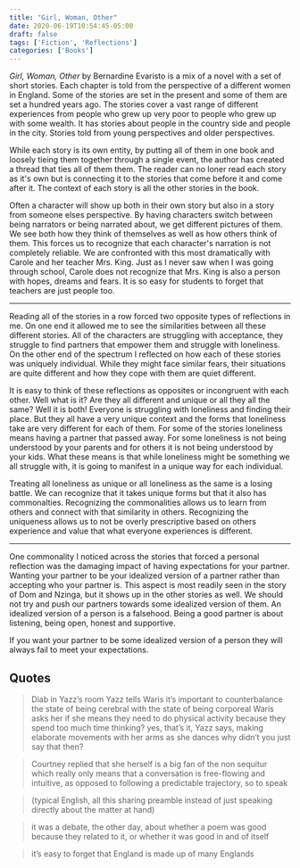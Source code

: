 ```yaml
---
title: "Girl, Woman, Other"
date: 2020-06-19T10:54:45-05:00
draft: false
tags: ['Fiction', 'Reflections']
categories: ['Books']
---
```


*Girl, Woman, Other* by Bernardine Evaristo is a mix of a novel with a set of short stories. Each chapter is told from the perspective of a different women in England. Some of the stories are set in the present and some of them are set a hundred years ago. The stories cover a vast range of different experiences from people who grew up very poor to people who grew up with some wealth. It has stories about people in the country side and people in the city. Stories told from young perspectives and older perspectives.

While each story is its own entity, by putting all of them in one book and loosely tieing them together through a single event, the author has created a thread that ties all of them them. The reader can no loner read each story as it's own but is connecting it to the stories that come before it and come after it. The context of each story is all the other stories in the book.

Often a character will show up both in their own story but also in a story from someone elses perspective. By having characters switch between being narrators or being narrated about, we get different pictures of them. We see both how they think of themselves as well as how others think of them. This forces us to recognize that each character's narration is not completely reliable. We are confronted with this most dramatically with Carole and her teacher Mrs. King. Just as I never saw when I was going through school, Carole does not recognize that Mrs. King is also a person with hopes, dreams and fears. It is so easy for students to forget that teachers are just people too.

* * *

Reading all of the stories in a row forced two opposite types of reflections in me. On one end it allowed me to see the similarities between all these different stories. All of the characters are struggling with acceptance, they struggle to find partners that empower them and struggle with loneliness. On the other end of the spectrum I reflected on how each of these stories was uniquely individual. While they might face similar fears, their situations are quite different and how they cope with them are quiet different.

It is easy to think of these reflections as opposites or incongruent with each other. Well what is it? Are they all different and unique or all they all the same? Well it is both! Everyone is struggling with loneliness and finding their place. But they all have a very unique context and the forms that loneliness take are very different for each of them. For some of the stories loneliness means having a partner that passed away. For some loneliness is not being understood by your parents and for others it is not being understood by your kids. What these means is that while loneliness might be something we all struggle with, it is going to manifest in a unique way for each individual.

Treating all loneliness as unique or all loneliness as the same is a losing battle. We can recognize that it takes unique forms but that it also has commonalties. Recognizing the commonalities allows us to learn from others and connect with that similarity in others. Recognizing the uniqueness allows us to not be overly prescriptive based on others experience and value that what everyone experiences is different.

* * *

One commonality I noticed across the stories that forced a personal reflection was the damaging impact of having expectations for your partner. Wanting your partner to be your idealized version of a partner rather than accepting who your partner is. This aspect is most readily seen in the story of Dom and Nzinga, but it shows up in the other stories as well. We should not try and push our partners towards some idealized version of them. An idealized version of a person is a falsehood. Being a good partner is about listening, being open, honest and supportive.

If you want your partner to be some idealized version of a person they will always fail to meet your expectations.



## Quotes

> Diab in Yazz’s room Yazz tells Waris it’s important to counterbalance the state of being cerebral with the state of being corporeal Waris asks her if she means they need to do physical activity because they spend too much time thinking? yes, that’s it, Yazz says, making elaborate movements with her arms as she dances why didn’t you just say that then?

<!-- -->

> Courtney replied that she herself is a big fan of the non sequitur which really only means that a conversation is free-flowing and intuitive, as opposed to following a predictable trajectory, so to speak

<!-- -->


> (typical English, all this sharing preamble instead of just speaking directly about the matter at hand)

<!-- -->


> it was a debate, the other day, about whether a poem was good because they related to it, or whether it was good in and of itself


<!-- -->

> it’s easy to forget that England is made up of many Englands

